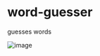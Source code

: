 # word-guesser
guesses words  

![image](https://github.com/jxck-development/word-guesser/assets/96471759/2e0b9b52-e135-42f8-a306-e90e0f1ce556)

